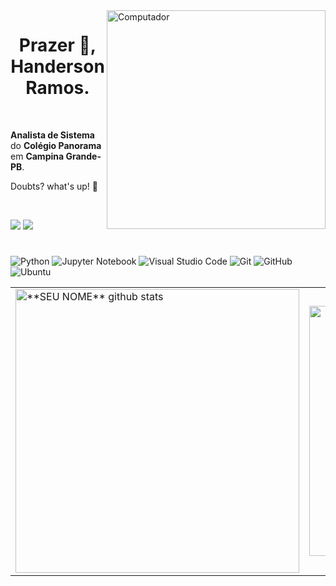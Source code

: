 <img src="https://c.tenor.com/CpJSkREXARYAAAAd/computer.gif?raw=true" min-width="350px" max-width="350px" width="350px" align="right" alt="Computador">

<h1 align="center">Prazer 🤝, Handerson Ramos.</h1>

<br>

<p align="left"><strong>Analista de Sistema</strong> do <strong>Colégio Panorama</strong> em  <strong>Campina Grande-PB</strong>. 

<br>

<p>Doubts? what's up! 👋</p>

<br>


<p align="left">

  <a href="https://www.linkedin.com/in/handersonbr1990/" target="_blank" alt="Linkedin">
  <img src="https://img.shields.io/badge/-Linkedin-0e76a8?style=flat-square&logo=Linkedin&logoColor=white&link=https://www.linkedin.com/in/lucasfdelis/" /></a>
  
  <a href="https://www.instagram.com/handersonrb/" target="_blank" alt="Instagram">
  <img src="https://img.shields.io/badge/-Instagram-DF0174?style=flat-square&labelColor=DF0174&logo=instagram&logoColor=white&link=https://www.instagram.com/lvkinhas/"/></a>
</p>  

<h1> </h1>

 ![Python](https://img.shields.io/badge/python-3670A0?style=for-the-badge&logo=python&logoColor=ffdd54) ![Jupyter Notebook](https://img.shields.io/badge/jupyter-%23FA0F00.svg?style=for-the-badge&logo=jupyter&logoColor=white) ![Visual Studio Code](https://img.shields.io/badge/Visual%20Studio%20Code-0078d7.svg?style=for-the-badge&logo=visual-studio-code&logoColor=white) ![Git](https://img.shields.io/badge/git-%23F05033.svg?style=for-the-badge&logo=git&logoColor=white) ![GitHub](https://img.shields.io/badge/github-%23121011.svg?style=for-the-badge&logo=github&logoColor=white) ![Ubuntu](https://img.shields.io/badge/Ubuntu-E95420?style=for-the-badge&logo=ubuntu&logoColor=white)


<table align = "center" border = '0'>
  <tr>
     </td>
    <td>
      <a href="https://github.com/HandersonPanorama">
 <img width="454px" align="center" src="https://github-readme-stats.vercel.app/api?username=HandersonPanorama&show_icons=true&theme=dark&line_height=27" alt="**SEU NOME** github stats"/>
</a>
    </td>
    <td>
      <a href="https://github.com/HandersonPanorama">
  <img width="400px" align="center" src="https://github-readme-stats.vercel.app/api/top-langs/?username=HandersonPanorama&exclude_repo=IA-FIC2021&langs_count=6&theme=dark&hide_langs_below=1&layout=compact" />
</a>
  </tr>
</table>


